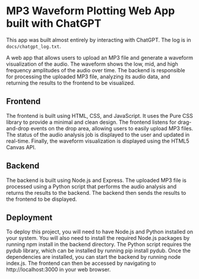 # MP3 Waveform Plotting Web App built with ChatGPT
This app was built almost entirely by interacting with ChatGPT. The log is in `docs/chatgpt_log.txt`.

A web app that allows users to upload an MP3 file and generate a waveform visualization of the audio. The waveform shows the low, mid, and high frequency amplitudes of the audio over time. The backend is responsible for processing the uploaded MP3 file, analyzing its audio data, and returning the results to the frontend to be visualized.

## Frontend
The frontend is built using HTML, CSS, and JavaScript. It uses the Pure CSS library to provide a minimal and clean design. The frontend listens for drag-and-drop events on the drop area, allowing users to easily upload MP3 files. The status of the audio analysis job is displayed to the user and updated in real-time. Finally, the waveform visualization is displayed using the HTML5 Canvas API.

## Backend
The backend is built using Node.js and Express. The uploaded MP3 file is processed using a Python script that performs the audio analysis and returns the results to the backend. The backend then sends the results to the frontend to be displayed.

## Deployment
To deploy this project, you will need to have Node.js and Python installed on your system. You will also need to install the required Node.js packages by running npm install in the backend directory. The Python script requires the pydub library, which can be installed by running pip install pydub. Once the dependencies are installed, you can start the backend by running node index.js. The frontend can then be accessed by navigating to http://localhost:3000 in your web browser.
